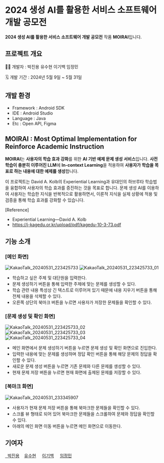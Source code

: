 # 2024 생성 AI를 활용한 서비스 소프트웨어 개발 공모전

**2024 생성 AI를 활용한 서비스 소프트웨어 개발 공모전** 작품 **MOIRAI**입니다.



## 프로젝트 개요

👩‍💻 개발자 : 박진용 유수현 이기백 임정민

🗓 개발 기간 : 2024년 5월 9일 ~ 5월 31일



## 개발 환경

- Framework : Android SDK
- IDE : Android Studio
- Language : Java
- Etc : Open API, Figma



## MOIRAI : Most Optimal Implementation for Reinforce Academic Instruction

**MOIRAI**는 **사용자의 학습 효과 강화**를 위한 **AI 기반 예제 문제 생성 서비스**입니다. **사전 학습이 충분히 이루어진 LLM**에 **In-context Learning**을 적용하여 **사용자가 학습을 목표로 하는 내용에 대한 예제를 생성**합니다.

이 프로젝트는 David A. Kolb의 Experiential Learning과 유대인의 하브루타 학습법을 융합하여 사용자의 학습 효과를 증진하는 것을 목표로 합니다. 문제 생성 AI를 이용하여 사용자는 학습한 지식을 반복적으로 활용하면서, 이론적 지식을 실제 상황에 적용 및 검증을 통해 학습 효과를 강화할 수 있습니다.

[Reference]

- Experiential Learning—David A. Kolb
- https://j-kagedu.or.kr/upload/pdf/kagedu-10-3-73.pdf



## 기능 소개

### [메인 화면]

![KakaoTalk_20240531_223425733](https://github.com/youth5427/GPT_test/assets/105098123/781913fa-762d-4d3d-b8b1-f59ba78aab1f) ![KakaoTalk_20240531_223425733_01](https://github.com/youth5427/GPT_test/assets/105098123/15dec184-ea4e-4883-bf6f-aec9ffa656d8)


- 학습하고 싶은 주제 및 대단원을 입력한다.
- 문제 생성하기 버튼을 통해 입력한 주제에 맞는 문제를 생성할 수 있다.
- 학습 관련 내용 특성상 긴 텍스트로 이루어져 있기 때문에 내용 지우기 버튼을 통해 전체 내용을 삭제할 수 있다.
- 오른쪽 상단의 북마크 버튼을 누르면 사용자가 저장한 문제들을 확인할 수 있다.


### [문제 생성 및 확인 화면]

![KakaoTalk_20240531_223425733_02](https://github.com/youth5427/GPT_test/assets/105098123/c8300eca-fb16-408d-8f9a-5e90a28aa35c) ![KakaoTalk_20240531_223425733_03](https://github.com/youth5427/GPT_test/assets/105098123/d6ee73f0-08f4-449a-a6cc-1bcfe5c1196c) ![KakaoTalk_20240531_223425733_04](https://github.com/youth5427/GPT_test/assets/105098123/0f74caf0-a050-4a00-b1f4-0ed47a74cea0)

- 메인 화면에서 문제 생성하기 버튼을 누르면 문제 생성 및 확인 화면으로 진입한다.
- 입력한 내용에 맞는 문제를 생성하며 정답 확인 버튼을 통해 해당 문제의 정답을 확인할 수 있다.
- 새로운 문제 생성 버튼을 누르면 기존 문제와 다른 문제를 생성할 수 있다.
- 현재 문제 저장 버튼을 누르면 현재 화면에 출제된 문제를 저장할 수 있다.


### [북마크 화면]

![KakaoTalk_20240531_233345907](https://github.com/youth5427/GPT_test/assets/105098123/a8324d3d-a419-4260-b351-683d031d9494)


- 사용자가 현재 문제 저장 버튼을 통해 북마크한 문제들을 확인할 수 있다.
- 스크롤 뷰 형태로 되어 있어 북마크한 문제들을 스크롤하여 문제와 정답을 확인할 수 있다.
- 아래의 메인 화면 이동 버튼을 누르면 메인 화면으로 이동한다.



## 기여자
<a href="https://github.com/youth5427/GPT_test/graphs/contributors">
  
 &nbsp;&nbsp;[박진용](https://github.com/Jiny0ng)&nbsp;&nbsp;&nbsp;&nbsp;[유수현](https://github.com/youth5427)&nbsp;&nbsp;&nbsp;&nbsp;&nbsp;[이기백](https://github.com/lgb201020)&nbsp;&nbsp;&nbsp;&nbsp;&nbsp;[임정민](https://github.com/JeongMinIsBest)&nbsp;&nbsp;&nbsp;&nbsp;&nbsp;

